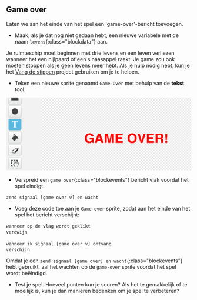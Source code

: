 ## Game over

Laten we aan het einde van het spel een 'game-over'-bericht toevoegen.

+ Maak, als je dat nog niet gedaan hebt, een nieuwe variabele met de naam `levens`{:class="blockdata"} aan.

Je ruimteschip moet beginnen met drie levens en een leven verliezen wanneer het een nijlpaard of een sinaasappel raakt. Je game zou ook moeten stoppen als je geen levens meer hebt. Als je hulp nodig hebt, kun je het [Vang de stippen](https://projects.raspberrypi.org/nl-NL/projects/catch-the-dots) project gebruiken om je te helpen.

+ Teken een nieuwe sprite genaamd `Game Over` met behulp van de **tekst** tool.

![screenshot](images/invaders-game-over.png)

+ Verspreid een `game over`{:class="blockevents"} bericht vlak voordat het spel eindigt.

```blocks
zend signaal [game over v] en wacht
```

+ Voeg deze code toe aan je `Game over` sprite, zodat aan het einde van het spel het bericht verschijnt:

```blocks
wanneer op de vlag wordt geklikt
verdwijn

wanneer ik signaal [game over v] ontvang
verschijn
```

Omdat je een `zend signaal [game over] en wacht`{:class="blockevents"} hebt gebruikt, zal het wachten op de `game-over` sprite voordat het spel wordt beëindigd.

+ Test je spel. Hoeveel punten kun je scoren? Als het te gemakkelijk of te moeilijk is, kun je dan manieren bedenken om je spel te verbeteren?